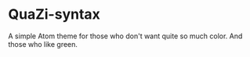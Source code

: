 QuaZi-syntax
============

A simple Atom theme for those who don't want quite so much color. And those who like green.
